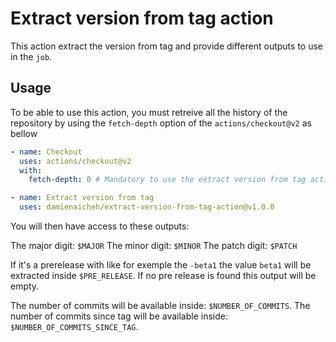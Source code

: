 # Extract version from tag action

This action extract the version from tag and provide different outputs to use in the `job`.

## Usage

To be able to use this action, you must retreive all the history of the repository by using the `fetch-depth` option of the `actions/checkout@v2` as bellow

```yaml
- name: Checkout
  uses: actions/checkout@v2
  with:
    fetch-depth: 0 # Mandatory to use the extract version from tag action

- name: Extract version from tag
  uses: damienaicheh/extract-version-from-tag-action@v1.0.0
```

You will then have access to these outputs:

The major digit: `$MAJOR`
The minor digit: `$MINOR`
The patch digit: `$PATCH`

If it's a prerelease with like for exemple the `-beta1` the value `beta1` will be extracted inside `$PRE_RELEASE`. If no pre release is found this output will be empty.

The number of commits will be available inside: `$NUMBER_OF_COMMITS`.
The number of commits since tag will be available inside: `$NUMBER_OF_COMMITS_SINCE_TAG`.
